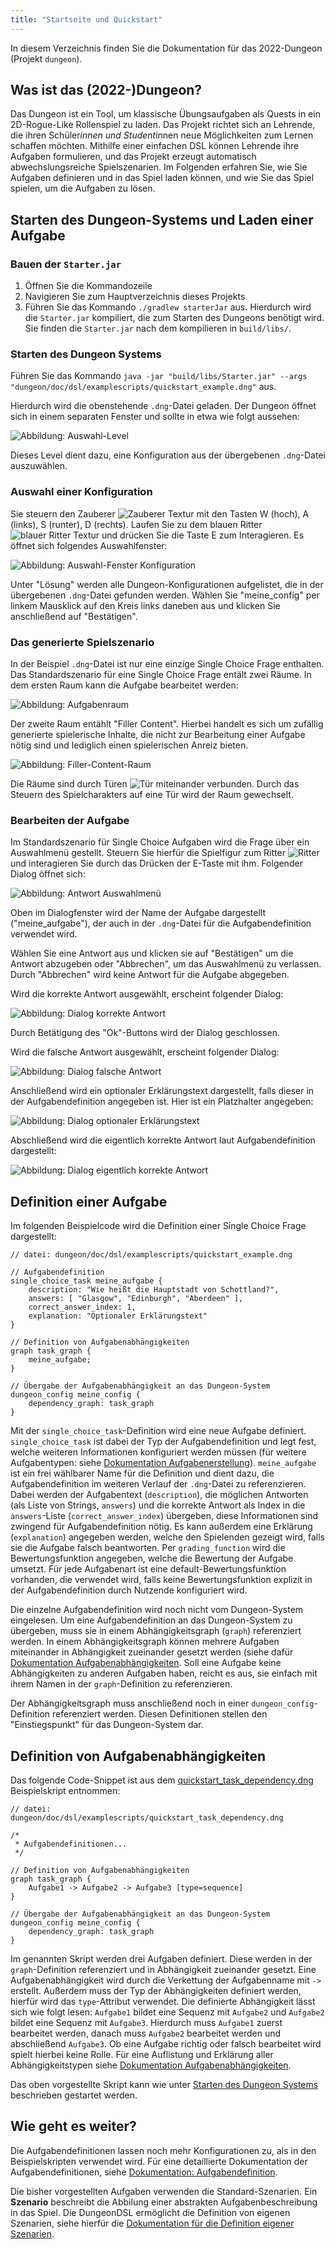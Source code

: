 ```yaml
---
title: "Startseite und Quickstart"
---
```


In diesem Verzeichnis finden Sie die Dokumentation für das 2022-Dungeon (Projekt `dungeon`).

## Was ist das (2022-)Dungeon?

Das Dungeon ist ein Tool, um klassische Übungsaufgaben als Quests in ein 2D-Rogue-Like Rollenspiel zu laden. Das Projekt richtet sich an Lehrende, die ihren Schüler*innen und Student*innen neue Möglichkeiten zum Lernen schaffen möchten. Mithilfe einer einfachen DSL können Lehrende ihre Aufgaben formulieren, und das Projekt erzeugt automatisch abwechslungsreiche Spielszenarien. Im Folgenden erfahren Sie, wie Sie Aufgaben definieren und in das Spiel laden können, und wie Sie das Spiel spielen, um die Aufgaben zu lösen.

## Starten des Dungeon-Systems und Laden einer Aufgabe

### Bauen der `Starter.jar`

1. Öffnen Sie die Kommandozeile
2. Navigieren Sie zum Hauptverzeichnis dieses Projekts
3. Führen Sie das Kommando `./gradlew starterJar` aus. Hierdurch wird die `Starter.jar` kompiliert, die zum Starten des Dungeons benötigt wird. Sie finden die `Starter.jar` nach dem kompilieren in `build/libs/`.

### Starten des Dungeon Systems

Führen Sie das Kommando `java -jar "build/libs/Starter.jar" --args "dungeon/doc/dsl/examplescripts/quickstart_example.dng"` aus.

Hierdurch wird die obenstehende `.dng`-Datei geladen. Der Dungeon öffnet sich in einem separaten Fenster und sollte in
etwa wie folgt aussehen:

![Abbildung: Auswahl-Level](dsl/img/quickstart_select_config_level.png)

Dieses Level dient dazu, eine Konfiguration aus der übergebenen `.dng`-Datei auszuwählen.

### Auswahl einer Konfiguration

Sie steuern den Zauberer ![Zauberer Textur](dsl/img/wizard.png) mit den Tasten W (hoch), A (links), S (runter), D (rechts).
Laufen Sie zu dem blauen Ritter ![blauer Ritter Textur](dsl/img/blue_knight.png) und drücken Sie die
Taste E zum Interagieren.
Es öffnet sich folgendes Auswahlfenster:

![Abbildung: Auswahl-Fenster Konfiguration](dsl/img/quickstart_select_config_menu.png)

Unter "Lösung" werden alle Dungeon-Konfigurationen aufgelistet, die in der übergebenen
`.dng`-Datei gefunden werden. Wählen Sie "meine_config" per linkem Mausklick auf den
Kreis links daneben aus und klicken Sie anschließend auf "Bestätigen".

### Das generierte Spielszenario

In der Beispiel `.dng`-Datei ist nur eine einzige Single Choice Frage enthalten. Das
Standardszenario für eine Single Choice Frage entält zwei Räume. In dem ersten Raum
kann die Aufgabe bearbeitet werden:

![Abbildung: Aufgabenraum](dsl/img/quickstart_questroom.png)

Der zweite Raum entählt "Filler Content". Hierbei
handelt es sich um zufällig generierte spielerische Inhalte, die nicht zur Bearbeitung
einer Aufgabe nötig sind und lediglich einen spielerischen Anreiz bieten.

![Abbildung: Filler-Content-Raum](dsl/img/quickstart_filler_room.png)

Die Räume sind durch Türen ![Tür](dsl/img/door.png) miteinander verbunden. Durch das
Steuern des Spielcharakters auf eine Tür wird der Raum gewechselt.

### Bearbeiten der Aufgabe

Im Standardszenario für Single Choice Aufgaben wird die Frage über ein Auswahlmenü
gestellt. Steuern Sie hierfür die Spielfigur zum Ritter ![Ritter](dsl/img/knight.png) und
interagieren Sie durch das Drücken der E-Taste mit ihm. Folgender Dialog öffnet sich:

![Abbildung: Antwort Auswahlmenü](dsl/img/quickstart_answer_menu.png)

Oben im Dialogfenster wird der Name der Aufgabe dargestellt ("meine_aufgabe"), der auch
in der `.dng`-Datei für die Aufgabendefinition verwendet wird.

Wählen Sie eine Antwort aus und klicken sie auf "Bestätigen" um die Antwort abzugeben oder
"Abbrechen", um das Auswahlmenü zu verlassen. Durch "Abbrechen" wird keine Antwort für
die Aufgabe abgegeben.

Wird die korrekte Antwort ausgewählt, erscheint folgender Dialog:

![Abbildung: Dialog korrekte Antwort](dsl/img/quickstart_correct.png)

Durch Betätigung des "Ok"-Buttons wird der Dialog geschlossen.

Wird die falsche Antwort ausgewählt, erscheint folgender Dialog:

![Abbildung: Dialog falsche Antwort](dsl/img/quickstart_false.png)

Anschließend wird ein optionaler Erklärungstext dargestellt, falls dieser in der
Aufgabendefinition angegeben ist. Hier ist ein Platzhalter angegeben:

![Abbildung: Dialog optionaler Erklärungstext](dsl/img/quickstart_explanation.png)

Abschließend wird die eigentlich korrekte Antwort laut Aufgabendefinition dargestellt:

![Abbildung: Dialog eigentlich korrekte Antwort](dsl/img/quickstart_correct_answer.png)

## Definition einer Aufgabe

Im folgenden Beispielcode wird die Definition einer Single Choice Frage dargestellt:

```
// datei: dungeon/doc/dsl/examplescripts/quickstart_example.dng

// Aufgabendefinition
single_choice_task meine_aufgabe {
    description: "Wie heißt die Hauptstadt von Schottland?",
    answers: [ "Glasgow", "Edinburgh", "Aberdeen" ],
    correct_answer_index: 1,
    explanation: "Optionaler Erklärungstext"
}

// Definition von Aufgabenabhängigkeiten
graph task_graph {
    meine_aufgabe;
}

// Übergabe der Aufgabenabhängigkeit an das Dungeon-System
dungeon_config meine_config {
    dependency_graph: task_graph
}
```

Mit der `single_choice_task`-Definition wird eine neue Aufgabe definiert.
`single_choice_task` ist dabei der Typ der Aufgabendefinition und legt fest, welche weiteren Informationen
konfiguriert werden müssen (für weitere Aufgabentypen: siehe [Dokumentation Aufgabenerstellung](dsl/task_definition.md)).
`meine_aufgabe` ist ein frei wählbarer Name für die Definition und dient dazu,
die Aufgabendefinition im weiteren Verlauf der `.dng`-Datei zu referenzieren.
Dabei werden der Aufgabentext (`description`), die möglichen Antworten (als Liste von Strings, `answers`)
und die korrekte Antwort als
Index in die `answers`-Liste (`correct_answer_index`) übergeben, diese Informationen sind zwingend
für Aufgabendefinition nötig. Es kann außerdem eine Erklärung (`explanation`) angegeben werden, welche
den Spielenden gezeigt wird, falls sie die Aufgabe falsch beantworten. Per `grading_function` wird
die Bewertungsfunktion angegeben, welche die Bewertung der Aufgabe umsetzt. Für jede Aufgabenart
ist eine default-Bewertungsfunktion vorhanden, die verwendet wird, falls keine Bewertungsfunktion
explizit in der Aufgabendefinition durch Nutzende konfiguriert wird.

Die einzelne Aufgabendefinition wird noch nicht vom Dungeon-System eingelesen. Um eine Aufgabendefinition
an das Dungeon-System zu übergeben, muss sie in einem Abhängigkeitsgraph (`graph`) referenziert werden.
In einem Abhängigkeitsgraph können mehrere Aufgaben miteinander in Abhängigkeit zueinander gesetzt werden
(siehe dafür [Dokumentation Aufgabenabhängigkeiten](control_mechanisms/petri_nets.md). Soll eine Aufgabe keine Abhängigkeiten zu anderen Aufgaben
haben, reicht es aus, sie einfach mit ihrem Namen in der `graph`-Definition zu referenzieren.

Der Abhängigkeitsgraph muss anschließend noch in einer `dungeon_config`-Definition referenziert werden.
Diesen Definitionen stellen den "Einstiegspunkt" für das Dungeon-System dar.

## Definition von Aufgabenabhängigkeiten

Das folgende Code-Snippet ist aus dem [quickstart_task_dependency.dng](dsl/examplescripts/quickstart_task_dependency.dng)
Beispielskript entnommen:

```
// datei: dungeon/doc/dsl/examplescripts/quickstart_task_dependency.dng

/*
 * Aufgabendefinitionen...
 */

// Definition von Aufgabenabhängigkeiten
graph task_graph {
    Aufgabe1 -> Aufgabe2 -> Aufgabe3 [type=sequence]
}

// Übergabe der Aufgabenabhängigkeit an das Dungeon-System
dungeon_config meine_config {
    dependency_graph: task_graph
}
```

Im genannten Skript werden drei Aufgaben definiert. Diese werden in der `graph`-Definition referenziert
und in Abhängigkeit zueinander gesetzt. Eine Aufgabenabhängigkeit wird durch die Verkettung der Aufgabenname
mit `->` erstellt. Außerdem muss der Typ der Abhängigkeiten definiert werden, hierfür wird das `type`-Attribut
verwendet. Die definierte Abhängigkeit lässt sich wie folgt lesen: `Aufgabe1` bildet eine Sequenz mit
`Aufgabe2` und `Aufgabe2` bildet eine Sequenz mit `Aufgabe3`. Hierdurch muss `Aufgabe1` zuerst bearbeitet werden,
danach muss `Aufgabe2` bearbeitet werden und abschließend `Aufgabe3`. Ob eine Aufgabe richtig oder falsch bearbeitet
wird spielt hierbei keine Rolle. Für eine Auflistung und Erklärung aller Abhängigkeitstypen siehe
[Dokumentation Aufgabenabhängigkeiten](control_mechanisms/petri_nets.md).

Das oben vorgestellte Skript kann wie unter [Starten des Dungeon Systems](#starten-des-dungeon-systems) beschrieben
gestartet werden.

## Wie geht es weiter?

Die Aufgabendefinitionen lassen noch mehr Konfigurationen zu, als in den Beispielskripten
verwendet wird. Für eine detaillierte Dokumentation der Aufgabendefinitionen, siehe [Dokumentation: Aufgabendefinition](dsl/task_definition.md).

Die bisher vorgestellten Aufgaben verwenden die Standard-Szenarien. Ein **Szenario**
beschreibt die Abbilung einer abstrakten Aufgabenbeschreibung in das Spiel.
Die DungeonDSL ermöglicht die Definition von eigenen Szenarien, siehe hierfür die
[Dokumentation für die Definition eigener Szenarien](dsl/scenario_builder.md).
